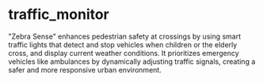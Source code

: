 # traffic_monitor
"Zebra Sense" enhances pedestrian safety at crossings by using smart traffic lights that detect and stop vehicles when children or the elderly cross, and display current weather conditions. It prioritizes emergency vehicles like ambulances by dynamically adjusting traffic signals, creating a safer and more responsive urban environment.

